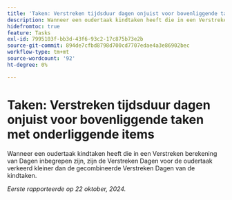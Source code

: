 ```yaml
---
title: 'Taken: Verstreken tijdsduur dagen onjuist voor bovenliggende taken met onderliggende items'
description: Wanneer een oudertaak kindtaken heeft die in een Verstreken berekening van Dagen inbegrepen zijn, zijn de Verstreken Dagen voor de oudertaak verkeerd kleiner dan de gecombineerde Verstreken Dagen van de kindtaken.
hidefromtoc: true
feature: Tasks
exl-id: 7995103f-bb3d-43f6-93c2-17c875b73e2b
source-git-commit: 894de7cfbd8798d700cd7707edae4a3e86902bec
workflow-type: tm+mt
source-wordcount: '92'
ht-degree: 0%

---
```


# Taken: Verstreken tijdsduur dagen onjuist voor bovenliggende taken met onderliggende items

Wanneer een oudertaak kindtaken heeft die in een Verstreken berekening van Dagen inbegrepen zijn, zijn de Verstreken Dagen voor de oudertaak verkeerd kleiner dan de gecombineerde Verstreken Dagen van de kindtaken.

_Eerste rapporteerde op 22 oktober, 2024._
